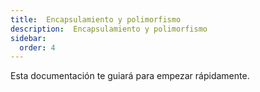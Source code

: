 ```yaml
---
title:  Encapsulamiento y polimorfismo
description:  Encapsulamiento y polimorfismo
sidebar:
  order: 4
---
```

Esta documentación te guiará para empezar rápidamente.
